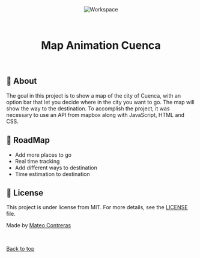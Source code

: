 <div align="center" id="top"> 
  <img src="https://upload.wikimedia.org/wikipedia/commons/6/6f/SpongeBob_eyes.png" alt="Workspace" />

  &#xa0;

  <!-- <a href="https://workspace.netlify.app">Demo</a> -->
</div>

<h1 align="center">Map Animation Cuenca</h1>

<!-- Status -->

<!-- <h4 align="center"> 
	🚧  Workspace 🚀 Under construction...  🚧
</h4> 

<hr> -->


<br>

## :dart: About ##

The goal in this project is to show a map of the city of Cuenca, with an option bar that let you decide where in the city you want to go. The map will show the way to the destination. To accomplish the project, it was necessary to use an API from mapbox along with JavaScript, HTML and CSS.

## :checkered_flag: RoadMap ##

- Add more places to go
- Real time tracking 
- Add different ways to destination
- Time estimation to destination

## :memo: License ##

This project is under license from MIT. For more details, see the [LICENSE](LICENSE.md) file.


Made by <a href="https://github.com/mantecon1999" target="_blank">Mateo Contreras</a>

&#xa0;

<a href="#top">Back to top</a>

